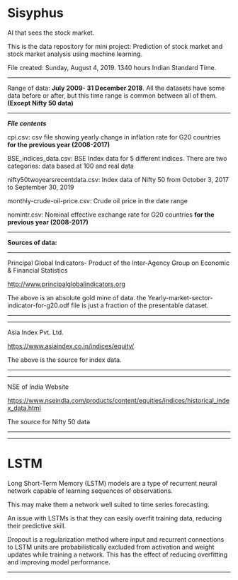 # Sisyphus
AI that sees the stock market.


This is the data repository for mini project: Prediction of stock market and stock market analysis using machine learning.

File created: Sunday, August 4, 2019. 1340 hours Indian Standard Time.
***
Range of data: **July 2009- 31 December 2018**. All the datasets have some data before or after, but this time range is common between all of them. **(Except Nifty 50 data)**
***
***File contents***

cpi.csv: csv file showing yearly change in inflation rate for G20 countries **for the previous year (2008-2017)**

BSE_indices_data.csv: BSE Index data for 5 different indices. There are two categories: data based at 100 and real data

nifty50twoyearsrecentdata.csv: Index data of Nifty 50 from October 3, 2017 to September 30, 2019

monthly-crude-oil-price.csv: Crude oil price in the date range

nomintr.csv: Nominal effective exchange rate for G20 countries **for the previous year (2008-2017)**

***
**Sources of data:**
***
Principal Global Indicators- Product of the Inter-Agency Group on Economic & Financial Statistics

http://www.principalglobalindicators.org


The above is an absolute gold mine of data. the Yearly-market-sector-indicator-for-g20.odf file is just a fraction of the presentable dataset.
***
***
Asia Index Pvt. Ltd.

https://www.asiaindex.co.in/indices/equity/

The above is the source for index data.
***
***
NSE of India Website

https://www.nseindia.com/products/content/equities/indices/historical_index_data.html

The source for Nifty 50 data
***
***
# LSTM
Long Short-Term Memory (LSTM) models are a type of recurrent neural network capable of learning sequences of observations.

This may make them a network well suited to time series forecasting.

An issue with LSTMs is that they can easily overfit training data, reducing their predictive skill.

Dropout is a regularization method where input and recurrent connections to LSTM units are probabilistically excluded from activation and weight updates while training a network. This has the effect of reducing overfitting and improving model performance.
***
